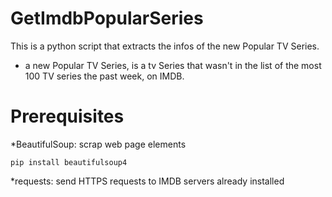 # GetImdbPopularSeries
This is a python script that extracts the infos of the new Popular
TV Series.
* a new Popular TV Series, is a tv Series that wasn't in the list
of the most 100 TV series the past week, on IMDB.

# Prerequisites
*BeautifulSoup: scrap web page elements
```
pip install beautifulsoup4
```

*requests: send HTTPS requests to IMDB servers
already installed
